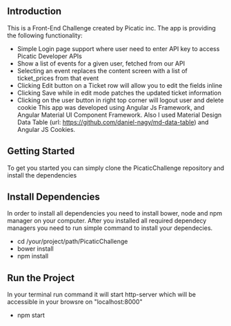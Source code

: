 ## Introduction

This is a Front-End Challenge created by Picatic inc. The app is providing the following functionality:
  * Simple Login page support where user need to enter API key to access Picatic Developer APIs
  * Show a list of events for a given user, fetched from our API
  * Selecting an event replaces the content screen with a list of ticket_prices from that event
  * Clicking Edit button on a Ticket row will allow you to edit the fields inline
  * Clicking Save while in edit mode patches the updated ticket information
  * Clicking on the user button in right top corner will logout user and delete cookie
This app was developed using Angular Js Framework, and Angular Material UI Component Framework. Also I used Material Design Data Table (url: https://github.com/daniel-nagy/md-data-table) and Angular JS Cookies.

## Getting Started

To get you started you can simply clone the PicaticChallenge repository and install the dependencies

## Install Dependencies
In order to install all dependencies you need to install bower, node and npm manager on your computer.
After you installed all required dependecy managers you need to run simple command to install your dependecies.
  - cd /your/project/path/PicaticChallenge
  - bower install
  - npm install
## Run the Project
In your terminal run command it will start http-server which will be accessible in your browsre on "localhost:8000"
  - npm start
